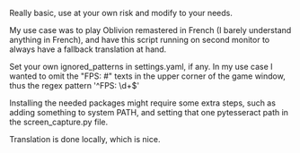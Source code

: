 Really basic, use at your own risk and modify to your needs.

My use case was to play Oblivion remastered in French (I barely understand anything in French), and have this script running on second monitor to always have a fallback translation at hand.

Set your own ignored_patterns in settings.yaml, if any. In my use case I wanted to omit the "FPS: #" texts in the upper corner of the game window, thus the regex pattern '^FPS: \d+$'

Installing the needed packages might require some extra steps, such as adding something to system PATH, and setting that one pytesseract path in the screen_capture.py file.

Translation is done locally, which is nice.